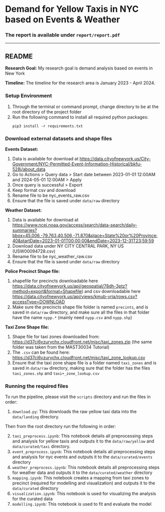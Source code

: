 # Demand for Yellow Taxis in NYC based on Events & Weather

### The report is available under `report/report.pdf`

---

## README 

**Research Goal:** My research goal is demand analysis based on events in New York

**Timeline:** The timeline for the research area is January 2023 - April 2024.

### Setup Environment
1. Through the terminal or command prompt, change directory to be at the root directory of the project folder
2. Run the following command to install all required python packages:
    ```
    pip3 install -r requirements.txt
    ```

### Download external datasets and shape files
**Events Dataset:**
1. Data is available for download at https://data.cityofnewyork.us/City-Government/NYC-Permitted-Event-Information-Historical/bkfu-528j/about_data
2. Go to Actions > Query data > Start date between 2023-01-01 12:00AM and 2024-05-01 12:00AM > Apply
3. Once query is successful > Export
4. Keep format csv and download
5. Rename file to be nyc_events_raw.csv
6. Ensure that the file is saved under `data/raw` directory

**Weather Dataset:**
1. Data is available for download at https://www.ncei.noaa.gov/access/search/data-search/daily-summaries?bbox=45.006,-79.763,40.506,-71.870&place=State%20or%20Province:40&startDate=2023-01-01T00:00:00&endDate=2023-12-31T23:59:59
2. Download data under NY CITY CENTRAL PARK, NY US (USW00094728.csv)
3. Rename file to be nyc_weather_raw.csv
4. Ensure that the file is saved under `data/raw` directory

**Police Precinct Shape file:**
1. shapefile for precincts downloadable here https://data.cityofnewyork.us/api/geospatial/78dh-3ptz?method=export&format=Shapefile) and csv downloadable here https://data.cityofnewyork.us/api/views/kmub-vria/rows.csv?accessType=DOWNLOAD 
2. Make sure the precincts shape file folder is named `precints`, and is saved in `data/raw` directory, and make sure all the files in that folder have the name `nypp.*` (mainly need `nypp.csv` and `nypp.shp`)

**Taxi Zone Shape file:**
1. Shape file for taxi zones downloaded from: https://d37ci6vzurychx.cloudfront.net/misc/taxi_zones.zip (the same folder was taken from the MAST30034 Tutorial)
2. The `.csv` can be found here: https://d37ci6vzurychx.cloudfront.net/misc/taxi_zone_lookup.csv
4. Ensure that the taxi zone shape file is a folder named `taxi_zones` and is saved in `data/raw` directory, making sure that the folder has the files `taxi_zones.shp` and `taxi+_zone_lookup.csv`

### Running the required files
To run the pipeline, please visit the `scripts` directory and run the files in order:
1. `download.py`: This downloads the raw yellow taxi data into the `data/landing` directory.

Then from the root directory run the following in order:

2. `taxi_preprocess.ipynb`: This notebook details all preprocessing steps and analysis for yellow taxis and outputs it to the `data/raw/yellow` and `data/curated/taxi` directory.
3. `event_preprocess.ipynb`: This notebook details all preprocessing steps and analysis for nyc events and outputs it to the `data/curated/events` directory
4. `weather_preprocess.ipynb`: This notebook details all preprocessing steps for weather data and outputs it to the `data/curated/weather` directory
5. `mapping.ipynb`: This notebook creates a mapping from taxi zones to precinct (required for modelling and visualization) and outputs it to the `data/curated` directory
6. `visualization.ipynb`: This notebook is used for visualizing the analysis for the curated data
7. `modelling.ipynb`: This notebook is used to fit and evaluate the model
